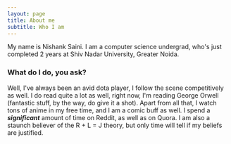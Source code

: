 ```yaml
---
layout: page
title: About me
subtitle: Who I am
---
```


My name is Nishank Saini. I am a computer science undergrad, who's just completed 2 years at Shiv Nadar University, Greater Noida. 


### What do I do, you ask?

Well, I've always been an avid dota player, I follow the scene competitively as well. I do read quite a lot as well, right now, I'm reading George Orwell (fantastic stuff, by the way, do give it a shot). Apart from all that, I watch tons of anime in my free time, and I am a comic buff as well. I spend a ***significant*** amount of time on Reddit, as well as on Quora. 
I am also a staunch believer of the R + L = J theory, but only time will tell if my beliefs are justified.
